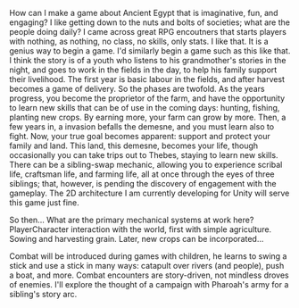 How can I make a game about Ancient Egypt that is imaginative, fun, and engaging? I like getting down to the nuts and bolts of societies; what are the people doing daily? I came across great RPG encoutners that starts players with nothing, as nothing, no class, no skills, only stats. I like that. It is a genius way to begin a game. I'd similarly begin a game such as this like that. I think the story is of a youth who listens to his grandmother's stories in the night, and goes to work in the fields in the day, to help his family support their livelihood. The first year is basic labour in the fields, and after harvest becomes a game of delivery. So the phases are twofold. As the years progress, you become the proprietor of the farm, and have the opportunity to learn new skills that can be of use in the coming days: hunting, fishing, planting new crops. By earning more, your farm can grow by more. Then, a few years in, a invasion befalls the demesne, and you must learn also to fight. Now, your true goal becomes apparent: support and protect your family and land. This land, this demesne, becomes your life, though occasionally you can take trips out to Thebes, staying to learn new skills. There can be a sibling-swap mechanic, allowing you to experience scribal life, craftsman life, and farming life, all at once through the eyes of three siblings; that, however, is pending the discovery of engagement with the gameplay. The 2D architecture I am currently developing for Unity will serve this game just fine. 

So then... What are the primary mechanical systems at work here? PlayerCharacter interaction with the world, first with simple agriculture. Sowing and harvesting grain. Later, new crops can be incorporated...

Combat will be introduced during games with children, he learns to swing a stick and use a stick in many ways: catapult over rivers (and people), push a boat, and more. Combat encounters are story-driven, not mindless droves of enemies. I'll explore the thought of a campaign with Pharoah's army for a sibling's story arc.
